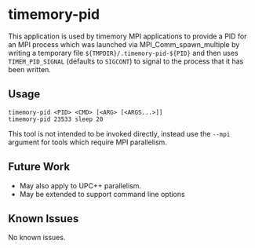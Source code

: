 # timemory-pid

This application is used by timemory MPI applications to provide a PID for an MPI process which was launched via MPI_Comm_spawn_multiple by writing a temporary file `${TMPDIR}/.timemory-pid-${PID}`
and then uses `TIMEM_PID_SIGNAL` (defaults to `SIGCONT`) to signal to the process that it has been written.

## Usage

```console
timemory-pid <PID> <CMD> [<ARG> [<ARGS...>]]
timemory-pid 23533 sleep 20
```

This tool is not intended to be invoked directly, instead use the `--mpi` argument for tools
which require MPI parallelism.

## Future Work

- May also apply to UPC++ parallelism.
- May be extended to support command line options

## Known Issues

No known issues.
